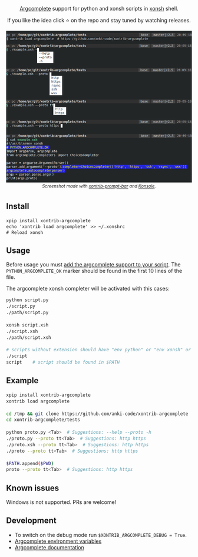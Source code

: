 <p align="center">
<a href="https://github.com/kislyuk/argcomplete">Argcomplete</a> support for python and xonsh scripts in <a href="https://xon.sh">xonsh</a> shell.
</p>

<p align="center">  
If you like the idea click ⭐ on the repo and stay tuned by watching releases.
</p>

<p align="center">  
<img src="https://raw.githubusercontent.com/anki-code/xontrib-argcomplete/master/static/xontrib-argcomplete-demo.png" alt="[Demo]"><br />
<sup><i>Screenshot made with <a href="https://github.com/anki-code/xontrib-prompt-bar">xontrib-prompt-bar</a> and <a href="https://konsole.kde.org/">Konsole</a>.</i></sup>
</p>

## Install
```shell script
xpip install xontrib-argcomplete
echo 'xontrib load argcomplete' >> ~/.xonshrc
# Reload xonsh
```

## Usage

Before usage you must [add the argcomplete support to your script](https://kislyuk.github.io/argcomplete/#synopsis). The `PYTHON_ARGCOMPLETE_OK` marker should be found in the first 10 lines of the file.

The argcomplete xonsh completer will be activated with this cases:
```bash
python script.py
./script.py
./path/script.py

xonsh script.xsh
./script.xsh
./path/script.xsh

# scripts without extension should have "env python" or "env xonsh" or path to python/xonsh in the shebang
./script
script    # script should be found in $PATH
```

## Example
```bash
xpip install xontrib-argcomplete
xontrib load argcomplete

cd /tmp && git clone https://github.com/anki-code/xontrib-argcomplete
cd xontrib-argcomplete/tests

python proto.py <Tab>  # Suggestions: --help --proto -h
./proto.py --proto tt<Tab>  # Suggestions: http https
./proto.xsh --proto tt<Tab>  # Suggestions: http https
./proto --proto tt<Tab>  # Suggestions: http https

$PATH.append($PWD)
proto --proto tt<Tab>  # Suggestions: http https
```

## Known issues

Windows is not supported. PRs are welcome!

## Development
* To switch on the debug mode run `$XONTRIB_ARGCOMPLETE_DEBUG = True`.
* [Argcomplete environment variables](https://github.com/kislyuk/argcomplete/issues/319#issuecomment-693295017)
* [Argcomplete documentation](https://kislyuk.github.io/argcomplete/)

